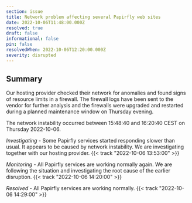 ```yaml
---
section: issue
title: Network problem affecting several Papirfly web sites
date: 2022-10-06T11:48:00.000Z
resolved: true
draft: false
informational: false
pin: false
resolvedWhen: 2022-10-06T12:20:00.000Z
severity: disrupted
---
```


## Summary

Our hosting provider checked their network for anomalies and found signs of resource limits in a firewall. The firewall logs have been sent to the vendor for further analysis and the firewalls were upgraded and restarted during a planned maintenance window on Thursday evening. 

The network instability occurred between 15:48:40 and 16:20:40 CEST on Thursday 2022-10-06.

*Investigating* - Some Papirfly services started responding slower than usual. It appears to be caused by network instability. We are investigating together with our hosting provider. {{< track "2022-10-06 13:53:00" >}}

*Monitoring* - All Papirfly services are working normally again. We are following the situation and investigating the root cause of the earlier disruption. {{< track "2022-10-06 14:20:00" >}}

*Resolved* - All Papirfly services are working normally. {{< track "2022-10-06 14:29:00" >}}